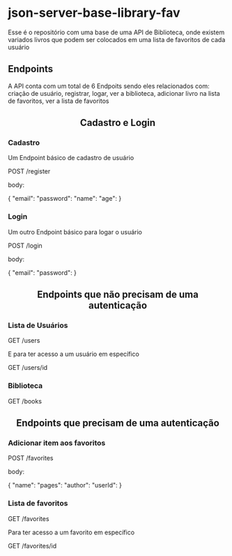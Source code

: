 # json-server-base-library-fav

Esse é o repositório com uma base de uma API de Biblioteca, onde existem variados livros que podem ser colocados em uma lista de favoritos de cada usuário

## Endpoints

A API conta com um total de 6 Endpoits sendo eles relacionados com: criação de usuário, registrar, logar, ver a biblioteca, adicionar livro na lista de favoritos, ver a lista de favoritos

<h2 align ='center'> Cadastro e Login </h2>

### Cadastro

Um Endpoint básico de cadastro de usuário

POST /register <br/>

body:

{
"email":
"password":
"name":
"age":
}

### Login

Um outro Endpoint básico para logar o usuário

POST /login <br/>

body:

{
"email":
"password":
}

<h2 align ='center'> Endpoints que não precisam de uma autenticação </h2>

### Lista de Usuários

GET /users <br/>

E para ter acesso a um usuário em específico

GET /users/id <br/>

### Biblioteca

GET /books <br/>

<h2 align ='center'> Endpoints que precisam de uma autenticação </h2>

### Adicionar item aos favoritos

POST /favorites <br/>

body:

{
"name":
"pages":
"author":
"userId":
}

### Lista de favoritos

GET /favorites <br/>

Para ter acesso a um favorito em específico

GET /favorites/id <br/>
